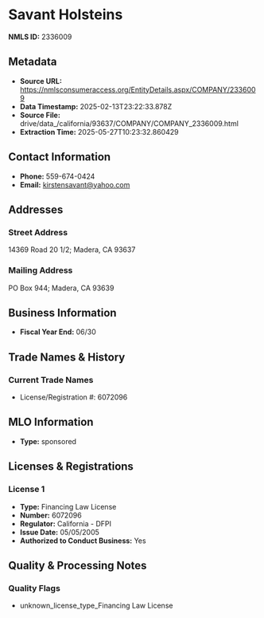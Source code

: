 # Savant Holsteins

**NMLS ID:** 2336009

## Metadata
- **Source URL:** https://nmlsconsumeraccess.org/EntityDetails.aspx/COMPANY/2336009
- **Data Timestamp:** 2025-02-13T23:22:33.878Z
- **Source File:** drive/data_/california/93637/COMPANY/COMPANY_2336009.html
- **Extraction Time:** 2025-05-27T10:23:32.860429

## Contact Information
- **Phone:** 559-674-0424
- **Email:** kirstensavant@yahoo.com

## Addresses
### Street Address
14369 Road 20 1/2; Madera, CA 93637

### Mailing Address
PO Box 944; Madera, CA 93639

## Business Information
- **Fiscal Year End:** 06/30

## Trade Names & History
### Current Trade Names
- License/Registration #: 6072096

## MLO Information
- **Type:** sponsored

## Licenses & Registrations

### License 1
- **Type:** Financing Law License
- **Number:** 6072096
- **Regulator:** California - DFPI
- **Issue Date:** 05/05/2005
- **Authorized to Conduct Business:** Yes

## Quality & Processing Notes
### Quality Flags
- unknown_license_type_Financing Law License
